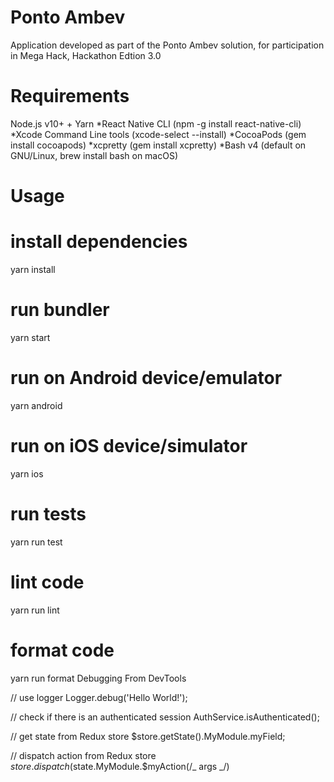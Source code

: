 # Ponto Ambev

Application developed as part of the Ponto Ambev solution, for participation in Mega Hack, Hackathon Edtion 3.0

# Requirements

Node.js v10+ + Yarn
*React Native CLI (npm -g install react-native-cli)
*Xcode Command Line tools (xcode-select --install)
*CocoaPods (gem install cocoapods)
*xcpretty (gem install xcpretty)
*Bash v4 (default on GNU/Linux, brew install bash on macOS)
# Usage

# install dependencies

yarn install

# run bundler

yarn start

# run on Android device/emulator

yarn android

# run on iOS device/simulator

yarn ios

# run tests

yarn run test

# lint code

yarn run lint

# format code

yarn run format
Debugging
From DevTools

// use logger
Logger.debug('Hello World!');

// check if there is an authenticated session
AuthService.isAuthenticated();

// get state from Redux store
\$store.getState().MyModule.myField;

// dispatch action from Redux store
$store.dispatch($state.MyModule.\$myAction(/_ args _/)
